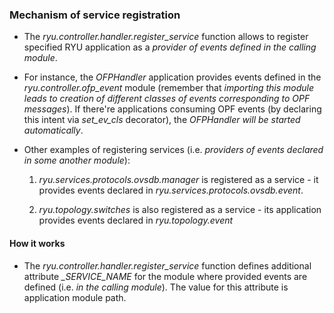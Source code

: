 ### Mechanism of service registration


* The *ryu.controller.handler.register_service* function allows to register specified RYU application as a _provider of events defined in the calling module_.

* For instance, the _OFPHandler_ application provides events defined in the *ryu.controller.ofp_event* module (remember that _importing this module leads to creation of different classes of events corresponding to OPF messages_). If there're applications consuming OPF events (by declaring this intent via *set_ev_cls* decorator), the _OFPHandler will be started automatically_.

* Other examples of registering services (i.e. _providers of events declared in some another module_):
    
    1. _ryu.services.protocols.ovsdb.manager_ is registered as a service - it provides events declared in _ryu.services.protocols.ovsdb.event_.

    2. _ryu.topology.switches_ is also registered as a service - its application provides events declared in _ryu.topology.event_


#### How it works


* The *ryu.controller.handler.register_service* function defines additional attribute *_SERVICE_NAME* for the module where provided events are defined (i.e. _in the calling module_). The value for this attribute is application module path.
